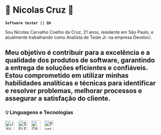 # 🧬 Nicolas Cruz 🧬

 **`Software tester || QA`**

 Sou Nicolas Carvalho Coelho da Cruz, 21 anos, residente em São Paulo, e atualmente trabalhando como Analista de Teste Jr. na empresa Develoci.
 
 Meu objetivo é  contribuir para a excelência e a qualidade dos produtos de software, garantindo a entrega de soluções eficientes e confiáveis. Estou comprometido em utilizar minhas habilidades analíticas e técnicas para identificar e resolver problemas, melhorar processos e assegurar a satisfação do cliente.
 ---

 ### 💡 Linguagens e Tecnologias

<img 
    align="left" 
    alt="JAVA" 
    title="JAVA"
    width="30px" 
    style="padding-right: 10px;"  
    src="https://cdn.jsdelivr.net/gh/devicons/devicon@latest/icons/java/java-original.svg"
    />

    
 <img 
    align="left" 
    alt="SELENIUM" 
    title="SELENIUM"
    width="30px" 
    style="padding-right: 10px;" 
    src="https://cdn.jsdelivr.net/gh/devicons/devicon@latest/icons/selenium/selenium-original.svg"
     />

  <img 
    align="left" 
    alt="GitHubCodeSpaces" 
    title="GitHubCodeSpaces"
    width="30px" 
    style="padding-right: 10px;" 
     src="https://cdn.jsdelivr.net/gh/devicons/devicon@latest/icons/githubcodespaces/githubcodespaces-original.svg"
   />
          
  <img 
    align="left" 
    alt="Postman" 
    title="Postman"
    width="30px" 
    style="padding-right: 10px;" 
     src="https://cdn.jsdelivr.net/gh/devicons/devicon@latest/icons/postman/postman-original.svg"  />
          
